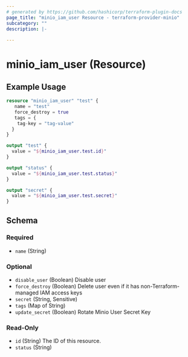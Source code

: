 ```yaml
---
# generated by https://github.com/hashicorp/terraform-plugin-docs
page_title: "minio_iam_user Resource - terraform-provider-minio"
subcategory: ""
description: |-
  
---
```


# minio_iam_user (Resource)



## Example Usage

```terraform
resource "minio_iam_user" "test" {
   name = "test"
   force_destroy = true
   tags = {
    tag-key = "tag-value"
  }
}

output "test" {
  value = "${minio_iam_user.test.id}"
}

output "status" {
  value = "${minio_iam_user.test.status}"
}

output "secret" {
  value = "${minio_iam_user.test.secret}"
}
```

<!-- schema generated by tfplugindocs -->
## Schema

### Required

- `name` (String)

### Optional

- `disable_user` (Boolean) Disable user
- `force_destroy` (Boolean) Delete user even if it has non-Terraform-managed IAM access keys
- `secret` (String, Sensitive)
- `tags` (Map of String)
- `update_secret` (Boolean) Rotate Minio User Secret Key

### Read-Only

- `id` (String) The ID of this resource.
- `status` (String)
